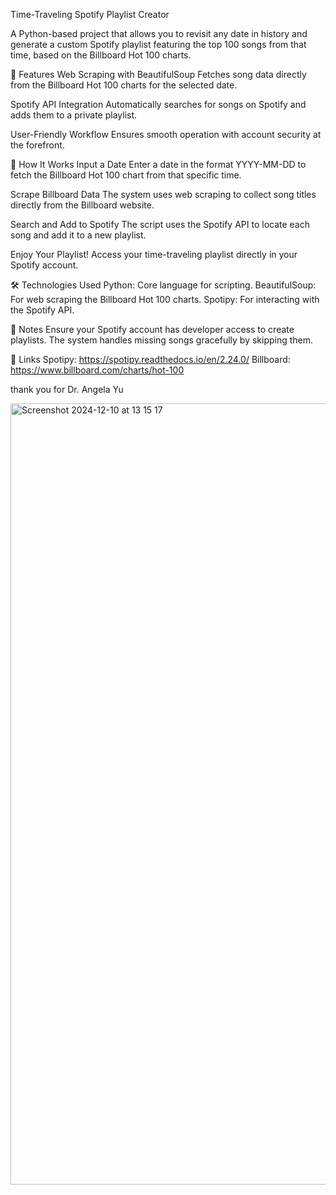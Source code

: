 Time-Traveling Spotify Playlist Creator

A Python-based project that allows you to revisit any date in history and generate a custom Spotify playlist featuring the top 100 songs from that time, based on the Billboard Hot 100 charts.

📜 Features
Web Scraping with BeautifulSoup
Fetches song data directly from the Billboard Hot 100 charts for the selected date.

Spotify API Integration
Automatically searches for songs on Spotify and adds them to a private playlist.

User-Friendly Workflow
Ensures smooth operation with account security at the forefront.

🚀 How It Works
Input a Date
Enter a date in the format YYYY-MM-DD to fetch the Billboard Hot 100 chart from that specific time.

Scrape Billboard Data
The system uses web scraping to collect song titles directly from the Billboard website.

Search and Add to Spotify
The script uses the Spotify API to locate each song and add it to a new playlist.

Enjoy Your Playlist!
Access your time-traveling playlist directly in your Spotify account.

🛠️ Technologies Used
Python: Core language for scripting.
BeautifulSoup: For web scraping the Billboard Hot 100 charts.
Spotipy: For interacting with the Spotify API.


📝 Notes
Ensure your Spotify account has developer access to create playlists.
The system handles missing songs gracefully by skipping them.


🔗 Links
Spotipy: https://spotipy.readthedocs.io/en/2.24.0/
Billboard: https://www.billboard.com/charts/hot-100

thank you for Dr. Angela Yu 

<img width="1250" alt="Screenshot 2024-12-10 at 13 15 17" src="https://github.com/user-attachments/assets/b5c1ecbe-6f03-48e2-bf41-0a71f082f324">

